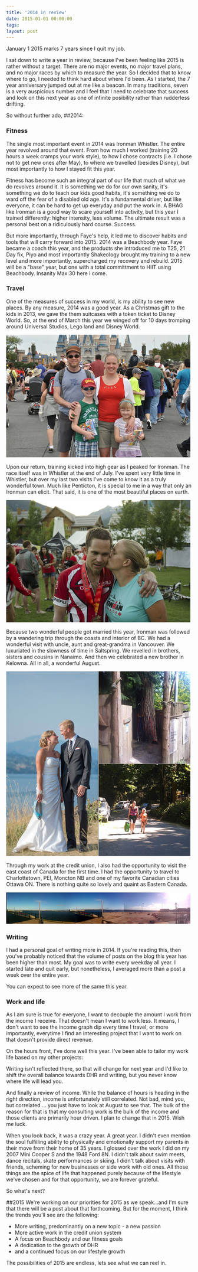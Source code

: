 ```yaml
---
title: '2014 in review'
date: 2015-01-01 00:00:00 
tags: 
layout: post
---
```



January 1 2015 marks 7 years since I quit my job.

I sat down to write a year in review, because I've been feeling like 2015 is rather without a target.  There are no major events, no major travel plans, and no major races by which to measure the year.  So I decided that to know where to go, I needed to think hard about where I'd been.  As I started, the 7 year anniversary jumped out at me like a beacon.  In many traditions, seven is a very auspicious number and I feel that I need to celebrate that success and look on this next year as one of infinite posibility rather than rudderless drifting.

So without further ado, 
##2014:

### Fitness

The single most important event in 2014 was Ironman Whistler.  The entire year revolved around that event.  From how much I worked (training 20 hours a week cramps your work style), to how I chose contracts (i.e. I chose not to get new ones after May), to where we travelled (besides Disney), but most importantly to how I stayed fit this year.

Fitness has become such an integral part of our life that much of what we do revolves around it.  It is something we do for our own sanity, it's something we do to teach our kids good habits, it's something we do to ward off the fear of a disabled old age.  It's a fundamental driver, but like everyone, it can be hard to get up everyday and put the work in.  A BHAG like Ironman is a good way to scare yourself into activity, but this year I trained differently: higher intensity, less volume.  The ultimate result was a personal best on a ridiculously hard course.  Success.  

But more importantly, through Faye's help, it led me to discover habits and tools that will carry forward into 2015.  2014 was a Beachbody year.  Faye became a coach this year, and the products she introduced me to T25, 21 Day fix, Piyo and most importantly Shakeology brought my training to a new level and more importantly, supercharged my recovery and rebuild.  2015 will be a "base" year, but one with a total committment to HIIT using Beachbody.  Insanity Max:30 here I come.


### Travel

One of the measures of success in my world, is my ability to see new places.  By any measure, 2014 was a good year.  As a Christmas gift to the kids in 2013, we gave the them suitcases with a token ticket to Disney World. So, at the end of March this year we winged off for 10 days tromping around Universal Studios, Lego land and Disney World.

![](/content/images/2015/01/disney-family-1.jpg)



Upon our return, training kicked into high gear as I peaked for Ironman.  The race itself was in Whistler at the end of July.  I've spent very little time in Whistler, but over my last two visits I've come to know it as a truly wonderful town.  Much like Penticton, it is special to me in a way that only an Ironman can elicit.  That said, it is one of the most beautiful places on earth.

![Whistler](/content/images/2015/01/Whistler_Ironman.jpg)

Because two wonderful people got married this year, Ironman was followed by a wandering trip through the coasts and interior of BC. We had a wonderful visit with uncle, aunt and great-grandma in Vancouver.  We luxuriated in the slowness of time in Saltspring.  We revelled in brothers, sisters and cousins in Nanaimo.  And then we celebrated a new brother in Kelowna.  All in all, a wonderful August.

![bc-collage](/content/images/2015/01/bc-collage.jpg)

Through my work at the credit union, I also had the opportunity to visit the east coast of Canada for the first time.  I had the opportunity to travel to Charlottetown, PEI, Moncton NB and one of my favorite Canadian cities Ottawa ON.  There is nothing quite so lovely and quaint as Eastern Canada.

![pei](/content/images/2015/01/pei.jpg)

### Writing

I had a personal goal of writing more in 2014.  If you're reading this, then you've probably noticed that the volume of posts on the blog this year has been higher than most.  My goal was to write every weekday all year.  I started late and quit early, but nonetheless, I averaged more than a post a week over the entire year.  
<div id="posts-holder">
	<canvas id="posts-area" width="300" height="300"/>
</div>
You can expect to see more of the same this year.

### Work and life

As I am sure is true for everyone, I want to decouple the amount I work from the income I receive.  That doesn't mean I want to work less.  It means, I don't want to see the income graph dip every time I travel, or more importantly, everytime I find an interesting project that I want to work on that doesn't provide direct revenue.

On the hours front, I've done well this year.  I've been able to tailor my work life based on my other projects:
<div id="hours-holder">
	<canvas id="hours-area" width="300" height="300"/>
</div>
Writing isn't reflected there, so that will change for next year and I'd like to shift the overall balance towards DHR and writing, but you never know where life will lead you.

And finally a review of income.  While the balance of hours is heading in the right direction, income is unfortunately still correlated.  Not bad, mind you, but correlated ... you just have to look at August to see that.  The bulk of the reason for that is that my consulting work is the bulk of the income and those clients are primarily hour driven.  I plan to change that in 2015.  Wish me luck.
<div id="income-holder">
	<canvas id="income-area" width="300" height="300"/>
</div>
When you look back, it was a crazy year.  A great year.  I didn't even mention the soul fulfilling ability to physically and emotionally support my parents in their move from their home of 35 years.  I glossed over the work I did on my 2007 Mini Cooper S and the 1948 Ford 8N.  I didn't talk about swim meets, dance recitals, skate performances or skiing.  I didn't talk about visits with friends, scheming for new businesses or side work with old ones.  All those things are the spice of life that happened purely because of the lifestyle we've chosen and for that opportunity, we are forever grateful.  

So what's next?

##2015
We're working on our priorities for 2015 as we speak...and I'm sure that there will be a post about that forthcoming.  But for the moment, I think the trends you'll see are the following:
 
  * More writing, predominantly on a new topic - a new passion
  * More active work in the credit union system
  * A focus on Beachbody and our fitness goals
  * A dedication to the growth of DHR
  * and a continued focus on our lifestyle growth
  
The possibilities of 2015 are endless, lets see what we can reel in.
<script src="http://cdn.bootcss.com/Chart.js/1.0.1-beta.4/Chart.min.js"></script>
<script>	

</script>
